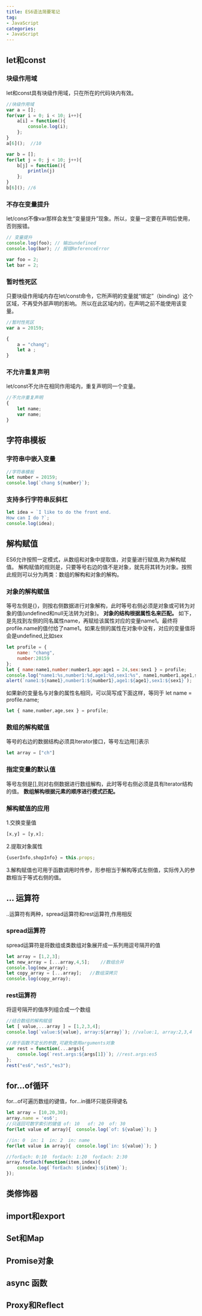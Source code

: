 ```yaml
---
title: ES6语法简要笔记
tag:
- JavaScript
categories:
- JavaScript
---
```


## let和const
### 块级作用域
let和const具有块级作用域，只在所在的代码块内有效。
```javascript
//块级作用域
var a = [];
for(var i = 0; i < 10; i++){
    a[i] = function(){
        console.log(i);
    };
}
a[6]();  //10
```

```javascript
var b = [];
for(let j = 0; j < 10; j++){
    b[j] = function(){
        println(j)
    };
}
b[6](); //6
```

### 不存在变量提升
let/const不像var那样会发生“变量提升”现象。所以，变量一定要在声明后使用，否则报错。
```javascript
// 变量提升
console.log(foo); // 输出undefined
console.log(bar); // 报错ReferenceError

var foo = 2;
let bar = 2;
```
### 暂时性死区
只要块级作用域内存在let/const命令，它所声明的变量就“绑定”（binding）这个区域，不再受外部声明的影响。
所以在此区域内的，在声明之前不能使用该变量。
```javascript
//暂时性死区
var a = 20159;

{
    a = "chang";
    let a ;
}
```
### 不允许重复声明
let/const不允许在相同作用域内，重复声明同一个变量。
```javascript
//不允许重复声明
{
    let name;
    var name;
}
```
## 字符串模板
### 字符串中嵌入变量
```javascript
//字符串模板
let number = 20159;
console.log(`chang ${number}`);
```
### 支持多行字符串反斜杠
```javascript
let idea = `I like to do the front end.
How can I do ?`;
console.log(idea);
```
## 解构赋值
ES6允许按照一定模式，从数组和对象中提取值，对变量进行赋值,称为解构赋值。
解构赋值的规则是，只要等号右边的值不是对象，就先将其转为对象。按照此规则可以分为两类：数组的解构和对象的解构。
### 对象的解构赋值
等号左侧是{}，则按右侧数据进行对象解构，此时等号右侧必须是对象或可转为对象的值(undefined和null无法转为对象)。
**对象的结构根据属性名来匹配。**
如下，是先找到左侧的同名属性name，再赋给该属性对应的变量name1。最终将profile.name的值付给了name1。如果左侧的属性在对象中没有，对应的变量值将会是undefined,比如sex
```javascript
let profile = {
    name: "chang",
    number:20159
};
let { name:name1,number:number1,age:age1 = 24,sex:sex1 } = profile;
console.log("name1:%s,number1:%d,age1:%d,sex1:%s", name1,number1,age1,sex1);
alert(`name1:${name1},number1:${number1},age1:${age1},sex1:${sex1}`);
```
如果新的变量名与对象的属性名相同，可以简写成下面这样，等同于 let name = profile.name;
```javascript
let { name,number,age,sex } = profile;
```
### 数组的解构赋值
等号的右边的数据结构必须具Iterator接口，等号左边用[]表示
```javascript
let array = ["ch"]
```
### 指定变量的默认值
等号左侧是[],则对右侧数据进行数组解构，此时等号右侧必须是具有Iterator结构的值。
**数组解构根据元素的顺序进行模式匹配。**

### 解构赋值的应用
1.交换变量值
```javascript
[x,y] = [y,x];
```
2.提取对象属性
```javascript
{userInfo,shopInfo} = this.props;
```
3.解构赋值也可用于函数调用时传参，形参相当于解构等式左侧值，实际传入的参数相当于等式右侧的值。

## ... 运算符
..运算符有两种，spread运算符和rest运算符,作用相反
### spread运算符
spread运算符是将数组或类数组对象展开成一系列用逗号隔开的值
```javascript
let array = [1,2,3];
let new_array = [...array,4,5];    //数组合并
console.log(new_array);
let copy_array = [...array];   //数组深拷贝
console.log(copy_array);
```
### rest运算符
将逗号隔开的值序列组合成一个数组
```javascript
//结合数组的解构赋值
let [ value,...array ] = [1,2,3,4];
console.log(`value:${value}, array:${array}`); //value:1, array:2,3,4

//用于函数不定长的参数,可避免使用arguments对象
var rest = function(...args){
    console.log(`rest.args:${args[1]}`); //rest.args:es5
};
rest("es6","es5","es3");
```

## for...of循环
for...of可遍历数组的键值，for...in循环只能获得键名
```javascript
let array = [10,20,30];
array.name = 'es6';
//只返回可数字索引的键值 of: 10   of: 20  of: 30
for(let value of array){  console.log(`of: ${value}`); } 

//in: 0  in: 1  in: 2  in: name
for(let value in array){  console.log(`in: ${value}`); } 

//forEach: 0:10  forEach: 1:20  forEach: 2:30
array.forEach(function(item,index){
    console.log(`forEach: ${index}:${item}`);  
});
```
## 类修饰器

## import和export

## Set和Map

## Promise对象

## async 函数

## Proxy和Reflect
